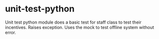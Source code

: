 # unit-test-python
Unit test python module does a basic test for staff class to test their incentives.
Raises exception.
Uses the mock to test offline system without error.
